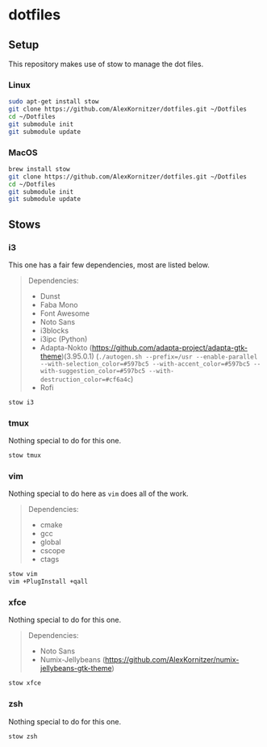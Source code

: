 # dotfiles

## Setup

This repository makes use of stow to manage the dot files.

### Linux

```bash
sudo apt-get install stow
git clone https://github.com/AlexKornitzer/dotfiles.git ~/Dotfiles
cd ~/Dotfiles
git submodule init
git submodule update
```

### MacOS

```bash
brew install stow
git clone https://github.com/AlexKornitzer/dotfiles.git ~/Dotfiles
cd ~/Dotfiles
git submodule init
git submodule update
```

## Stows

### i3

This one has a fair few dependencies, most are listed below.

> Dependencies:
> - Dunst
> - Faba Mono
> - Font Awesome
> - Noto Sans
> - i3blocks
> - i3ipc (Python)
> - Adapta-Nokto (https://github.com/adapta-project/adapta-gtk-theme)(3.95.0.1) (`./autogen.sh --prefix=/usr --enable-parallel --with-selection_color=#597bc5 --with-accent_color=#597bc5 --with-suggestion_color=#597bc5 --with-destruction_color=#cf6a4c`)
> - Rofi

```bash
stow i3
```

### tmux

Nothing special to do for this one.

```bash
stow tmux
```

### vim

Nothing special to do here as `vim` does all of the work.

> Dependencies:
> - cmake
> - gcc
> - global
> - cscope
> - ctags

```bash
stow vim
vim +PlugInstall +qall
```

### xfce

Nothing special to do for this one.

> Dependencies:
> - Noto Sans
> - Numix-Jellybeans (https://github.com/AlexKornitzer/numix-jellybeans-gtk-theme)

```bash
stow xfce
```

### zsh

Nothing special to do for this one.

```bash
stow zsh
```
